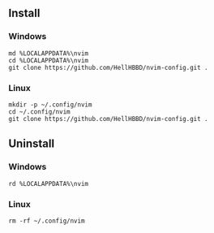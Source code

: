 ## Install

### Windows

```
md %LOCALAPPDATA%\nvim
cd %LOCALAPPDATA%\nvim
git clone https://github.com/HellHBBD/nvim-config.git .
```

### Linux

```
mkdir -p ~/.config/nvim
cd ~/.config/nvim
git clone https://github.com/HellHBBD/nvim-config.git .
```

## Uninstall

### Windows

```
rd %LOCALAPPDATA%\nvim
```

### Linux

```
rm -rf ~/.config/nvim
```
